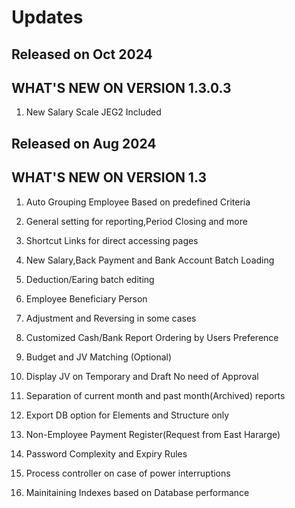 # Updates

## Released on Oct 2024
## WHAT'S NEW ON VERSION 1.3.0.3

1. New Salary Scale JEG2 Included


## Released on Aug 2024
## WHAT'S NEW ON VERSION 1.3

1. Auto Grouping Employee Based on predefined Criteria

2. General setting for reporting,Period Closing and more

3. Shortcut Links for direct accessing pages

4. New Salary,Back Payment and Bank Account Batch Loading

5. Deduction/Earing batch editing

6. Employee Beneficiary Person

7. Adjustment and Reversing in some cases

8. Customized Cash/Bank Report Ordering by Users Preference

9. Budget and JV Matching (Optional)

10. Display JV on Temporary and Draft No need of Approval

11. Separation of current month and past month(Archived) reports

12. Export DB option for Elements and Structure only

13. Non-Employee Payment Register(Request from East Hararge)

14. Password Complexity and Expiry Rules

15. Process controller on case of power interruptions

16. Mainitaining Indexes based on Database performance

